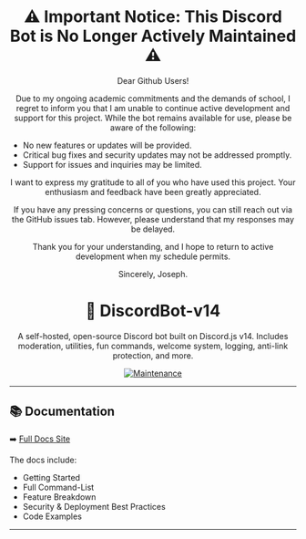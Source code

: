 <div align="center">
  <h1>⚠️ Important Notice: This Discord Bot is No Longer Actively Maintained ⚠️</h1>
</div>

<p align="center">Dear Github Users!</p>

<p align="center">Due to my ongoing academic commitments and the demands of school, I regret to inform you that I am unable to continue active development and support for this project. While the bot remains available for use, please be aware of the following:</p>

<ul>
  <li>No new features or updates will be provided.</li>
  <li>Critical bug fixes and security updates may not be addressed promptly.</li>
  <li>Support for issues and inquiries may be limited.</li>
</ul>

<p align="center">I want to express my gratitude to all of you who have used this project. Your enthusiasm and feedback have been greatly appreciated.</p>

<p align="center">If you have any pressing concerns or questions, you can still reach out via the GitHub issues tab. However, please understand that my responses may be delayed.</p>

<p align="center">Thank you for your understanding, and I hope to return to active development when my schedule permits.</p>

<p align="center">Sincerely, Joseph.</p>

<div align="center">

# 🤖 DiscordBot-v14

A self-hosted, open-source Discord bot built on Discord.js v14. Includes moderation, utilities, fun commands, welcome system, logging, anti-link protection, and more.

[![Maintenance](https://img.shields.io/maintenance/no/2023?style=social)](https://docs.josephcarmosino.com/discordbot-v14)

</div>

---

## 📚 Documentation

➡️ [Full Docs Site](https://docs.josephcarmosino.com/discordbot-v14)

The docs include:

- Getting Started
- Full Command-List
- Feature Breakdown
- Security & Deployment Best Practices
- Code Examples

---
